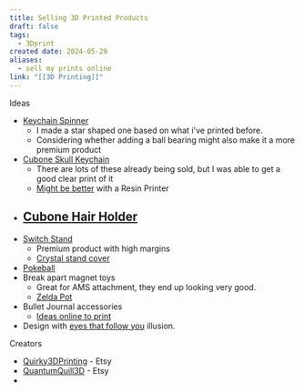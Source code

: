 ```yaml
---
title: Selling 3D Printed Products
draft: false
tags:
  - 3Dprint
created date: 2024-05-29
aliases:
  - sell my prints online
link: "[[3D Printing]]"
---
```

Ideas
- [Keychain Spinner](https://www.etsy.com/search?q=keychain%20spinner&ref=search_bar)
	- I made a star shaped one based on what i've printed before.
	- Considering whether adding a ball bearing might also make it a more premium product
- [Cubone Skull Keychain](https://www.etsy.com/search?q=cubone%20keychain&ref=search_bar)
	- There are lots of these already being sold, but I was able to get a good clear print of it
	- [Might be better](https://www.etsy.com/listing/816807780/cubone-skull-keychain-gift-for-pokemon?ga_order=most_relevant&ga_search_type=all&ga_view_type=gallery&ga_search_query=cubone+keychain&ref=sr_gallery-1-1&content_source=c1acd9c7f5f08d5c6f2ba957eb1a8d04f33cb550%253A816807780&search_preloaded_img=1&organic_search_click=1) with a Resin Printer
- [Cubone Hair Holder](https://www.etsy.com/search?q=cubone%20hair%20holder&ref=search_bar)
	- 
- [Switch Stand](https://www.etsy.com/search?q=switch%20stand&ref=search_bar)
	- Premium product with high margins
	- [Crystal stand cover](https://www.etsy.com/listing/1367623182/crystal-switch-dock?ga_order=most_relevant&ga_search_type=all&ga_view_type=gallery&ga_search_query=switch+stand&ref=sr_gallery-1-38&pro=1&bes=1&content_source=d3aff182e2ba2a5b8601bd166fdc131711f8d10b%253A1367623182&organic_search_click=1)
- [Pokeball](https://www.etsy.com/listing/1590236724/love-ball-pokemon-poke-ball-3d-printed?ga_order=most_relevant&ga_search_type=all&ga_view_type=gallery&ga_search_query=switch+stand&ref=sr_gallery-1-47&frs=1&bes=1&sts=1&content_source=9d46450fa5ec2673665917efa09b542d683412fb%253A1590236724&search_preloaded_img=1&organic_search_click=1)
- Break apart magnet toys
	- Great for AMS attachment, they end up looking very good.
	- [Zelda Pot](https://www.etsy.com/listing/1671767547/zelda-breakable-pot-with-rupees?ga_order=most_relevant&ga_search_type=all&ga_view_type=gallery&ga_search_query=switch+stand&ref=sr_gallery-1-41&frs=1&pop=1&content_source=50b6b22975d3ba21cf78ead4f1f96539dfc7a687%253A1671767547&search_preloaded_img=1&organic_search_click=1)
- Bullet Journal accessories
	- [Ideas online to print](https://www.yeggi.com/q/bullet+journal/)
- Design with [eyes that follow you](https://cults3d.com/en/search?q=illusion+eye) illusion.

Creators
- [Quirky3DPrinting](https://www.etsy.com/shop/Quirky3DPrinting?ref=shop-header-name&listing_id=1486732087&from_page=listing) - Etsy
- [QuantumQuill3D](https://www.etsy.com/shop/QuantumQuill3D?ref=l2-about-shopname&from_page=listing) - Etsy
- 
